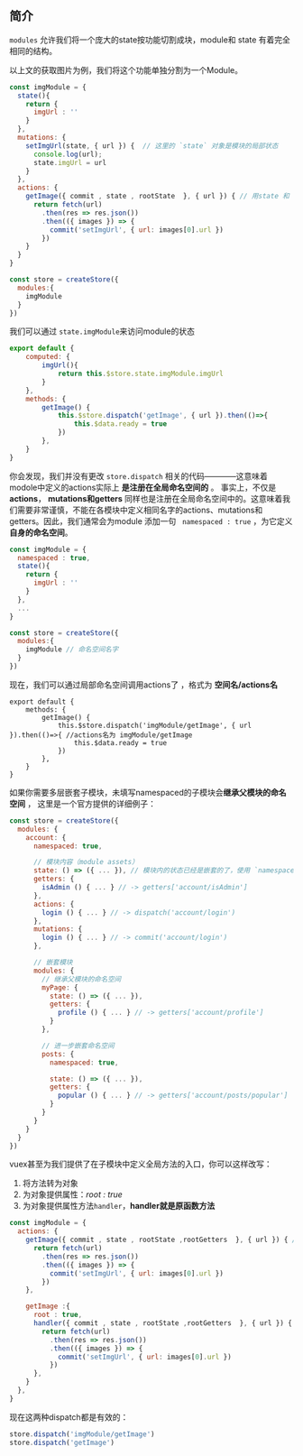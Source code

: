 ## 简介

`modules` 允许我们将一个庞大的state按功能切割成块，module和 state 有着完全相同的结构。

以上文的获取图片为例，我们将这个功能单独分割为一个Module。

```js
const imgModule = {
  state(){
    return {
      imgUrl : ''
    }
  },
  mutations: {
    setImgUrl(state, { url }) {  // 这里的 `state` 对象是模块的局部状态
      console.log(url);
      state.imgUrl = url
    }
  },
  actions: {
    getImage({ commit , state , rootState  }, { url }) { // 用state 和 rootState区分模块的状态的store状态
      return fetch(url)
        .then(res => res.json())
        .then(({ images }) => {
          commit('setImgUrl', { url: images[0].url })
        })
    }
  }
}

const store = createStore({
  modules:{
    imgModule
  }
})

```

我们可以通过 `state.imgModule`来访问module的状态

```js
export default {
    computed: {
        imgUrl(){
            return this.$store.state.imgModule.imgUrl
        }
    },
    methods: {
        getImage() {
            this.$store.dispatch('getImage', { url }).then(()=>{
                this.$data.ready = true
            })
        },
    }
}
```

你会发现，我们并没有更改 `store.dispatch` 相关的代码————这意味着modole中定义的actions实际上 **是注册在全局命名空间的** 。 事实上，不仅是 **actions**， **mutations和getters** 同样也是注册在全局命名空间中的。这意味着我们需要非常谨慎，不能在各模块中定义相同名字的actions、mutations和getters。因此，我们通常会为module 添加一句 ` namespaced : true` ，为它定义**自身的命名空间**。

```js
const imgModule = {
  namespaced : true,
  state(){
    return {
      imgUrl : ''
    }
  },
  ...
}

const store = createStore({
  modules:{
    imgModule // 命名空间名字
  }
})
```

现在，我们可以通过局部命名空间调用actions了 ，格式为 **空间名/actions名**

```js{4}
export default {
    methods: {
        getImage() {
            this.$store.dispatch('imgModule/getImage', { url }).then(()=>{ //actions名为 imgModule/getImage
                this.$data.ready = true
            })
        },
    }
}

```

如果你需要多层嵌套子模块，未填写namespaced的子模块会**继承父模块的命名空间** ， 这里是一个官方提供的详细例子：

```js
const store = createStore({
  modules: {
    account: {
      namespaced: true,

      // 模块内容（module assets）
      state: () => ({ ... }), // 模块内的状态已经是嵌套的了，使用 `namespaced` 属性不会对其产生影响
      getters: {
        isAdmin () { ... } // -> getters['account/isAdmin']
      },
      actions: {
        login () { ... } // -> dispatch('account/login')
      },
      mutations: {
        login () { ... } // -> commit('account/login')
      },

      // 嵌套模块
      modules: {
        // 继承父模块的命名空间
        myPage: {
          state: () => ({ ... }),
          getters: {
            profile () { ... } // -> getters['account/profile']
          }
        },

        // 进一步嵌套命名空间
        posts: {
          namespaced: true,

          state: () => ({ ... }),
          getters: {
            popular () { ... } // -> getters['account/posts/popular']
          }
        }
      }
    }
  }
})

```

vuex甚至为我们提供了在子模块中定义全局方法的入口，你可以这样改写：

1.  将方法转为对象
2.  为对象提供属性：*root : true*
3.  为对象提供属性方法`handler`，**handler就是原函数方法**

```js
const imgModule = {
  actions: {
    getImage({ commit , state , rootState ,rootGetters  }, { url }) { // 用state 和 rootState区分模块的状态的store状态
      return fetch(url)
        .then(res => res.json())
        .then(({ images }) => {
          commit('setImgUrl', { url: images[0].url })
        })
    },

    getImage :{
      root : true,
      handler({ commit , state , rootState ,rootGetters  }, { url }) { // 和上面完全一样
        return fetch(url)
          .then(res => res.json())
          .then(({ images }) => {
            commit('setImgUrl', { url: images[0].url })
          })
      },
    }
  },
}
```

现在这两种dispatch都是有效的：

```js
store.dispatch('imgModule/getImage')
store.dispatch('getImage')
```

